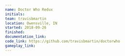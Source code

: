 ```yaml
---
name: Doctor Who Redux
initials:
team: travisbmartin
location: Owensville, IN
started: 2018-09-26
finished:
documentation_link:
code_link: https://github.com/travisbmartin/doctorwho
gameplay_link:
---
```

